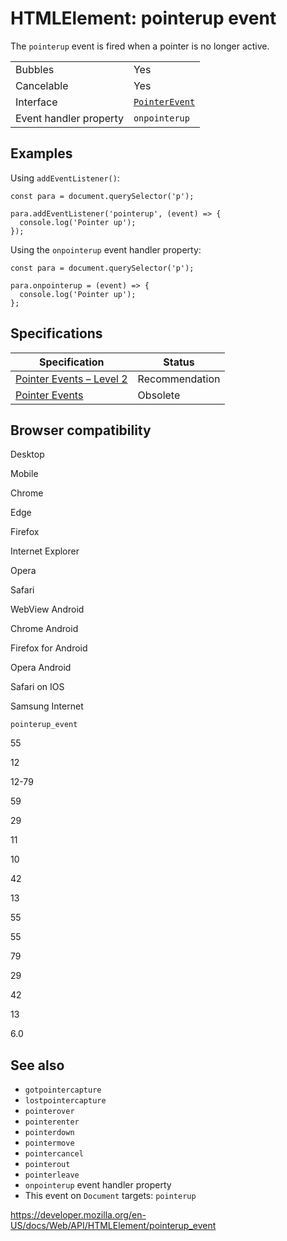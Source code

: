 HTMLElement: pointerup event
============================

The `pointerup` event is fired when a pointer is no longer active.

<table><tbody><tr class="odd"><td>Bubbles</td><td>Yes</td></tr><tr class="even"><td>Cancelable</td><td>Yes</td></tr><tr class="odd"><td>Interface</td><td><a href="../pointerevent"><code>PointerEvent</code></a></td></tr><tr class="even"><td>Event handler property</td><td><code>onpointerup</code></td></tr></tbody></table>

Examples
--------

Using `addEventListener()`:

    const para = document.querySelector('p');

    para.addEventListener('pointerup', (event) => {
      console.log('Pointer up');
    });

Using the `onpointerup` event handler property:

    const para = document.querySelector('p');

    para.onpointerup = (event) => {
      console.log('Pointer up');
    };

Specifications
--------------

<table><thead><tr class="header"><th>Specification</th><th>Status</th></tr></thead><tbody><tr class="odd"><td><a href="https://www.w3.org/TR/pointerevents2/#the-pointerup-event">Pointer Events – Level 2</a></td><td><span class="spec-rec">Recommendation</span></td></tr><tr class="even"><td><a href="https://www.w3.org/TR/pointerevents1/#the-pointerup-event">Pointer Events</a></td><td><span class="spec-obsolete">Obsolete</span></td></tr></tbody></table>

Browser compatibility
---------------------

Desktop

Mobile

Chrome

Edge

Firefox

Internet Explorer

Opera

Safari

WebView Android

Chrome Android

Firefox for Android

Opera Android

Safari on IOS

Samsung Internet

`pointerup_event`

55

12

12-79

59

29

11

10

42

13

55

55

79

29

42

13

6.0

See also
--------

-   `gotpointercapture`
-   `lostpointercapture`
-   `pointerover`
-   `pointerenter`
-   `pointerdown`
-   `pointermove`
-   `pointercancel`
-   `pointerout`
-   `pointerleave`
-   `onpointerup` event handler property
-   This event on `Document` targets: `pointerup`

<a href="https://developer.mozilla.org/en-US/docs/Web/API/HTMLElement/pointerup_event" class="_attribution-link">https://developer.mozilla.org/en-US/docs/Web/API/HTMLElement/pointerup_event</a>
